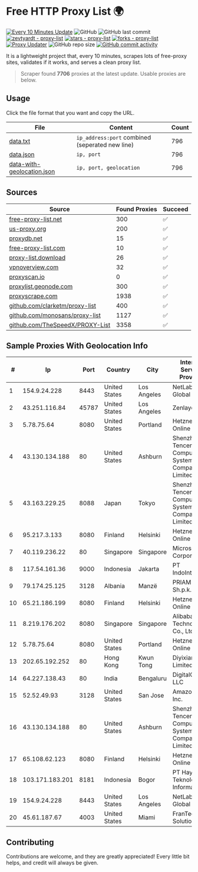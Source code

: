 
# Free HTTP Proxy List 🌍

[![Every 10 Minutes Update](https://github.com/mertguvencli/http-proxy-list/actions/workflows/main.yml/badge.svg?branch=main)](https://github.com/mertguvencli/http-proxy-list/actions/workflows/main.yml)
![GitHub](https://img.shields.io/github/license/mertguvencli/http-proxy-list)
![GitHub last commit](https://img.shields.io/github/last-commit/mertguvencli/http-proxy-list)
[![zevtyardt - proxy-list](https://img.shields.io/static/v1?label=zevtyardt&message=proxy-list&color=blue&logo=github)](https://github.com/zevtyardt/proxy-list "Go to GitHub repo")
[![stars - proxy-list](https://img.shields.io/github/stars/zevtyardt/proxy-list?style=social)](https://github.com/zevtyardt/proxy-list)
[![forks - proxy-list](https://img.shields.io/github/forks/zevtyardt/proxy-list?style=social)](https://github.com/zevtyardt/proxy-list)
[![Proxy Updater](https://github.com/zevtyardt/proxy-list/workflows/Proxy%20Updater/badge.svg)](https://github.com/zevtyardt/proxy-list/actions?query=workflow:"Proxy+Updater")
![GitHub repo size](https://img.shields.io/github/repo-size/zevtyardt/proxy-list)
[![GitHub commit activity](https://img.shields.io/github/commit-activity/m/zevtyardt/proxy-list?logo=commits)](https://github.com/zevtyardt/proxy-list/commits/main)

It is a lightweight project that, every 10 minutes, scrapes lots of free-proxy sites, validates if it works, and serves a clean proxy list.

> Scraper found **7706** proxies at the latest update. Usable proxies are below.

## Usage

Click the file format that you want and copy the URL.

|File|Content|Count|
|----|-------|-----|
|[data.txt](https://raw.githubusercontent.com/mertguvencli/http-proxy-list/main/proxy-list/data.txt)|`ip_address:port` combined (seperated new line)|796|
|[data.json](https://raw.githubusercontent.com/mertguvencli/http-proxy-list/main/proxy-list/data.json)|`ip, port`|796|
|[data-with-geolocation.json](https://raw.githubusercontent.com/mertguvencli/http-proxy-list/main/proxy-list/data-with-geolocation.json)|`ip, port, geolocation`|796|

## Sources

|Source|Found Proxies|Succeed|
|------|-------------|-------|
|[free-proxy-list.net](https://free-proxy-list.net)|300|✅|
|[us-proxy.org](https://www.us-proxy.org)|200|✅|
|[proxydb.net](http://proxydb.net)|15|✅|
|[free-proxy-list.com](https://free-proxy-list.com/?page=&port=&type%5B%5D=http&type%5B%5D=https&up_time=0&search=Search)|10|✅|
|[proxy-list.download](https://www.proxy-list.download/HTTP)|26|✅|
|[vpnoverview.com](https://vpnoverview.com/privacy/anonymous-browsing/free-proxy-servers)|32|✅|
|[proxyscan.io](https://www.proxyscan.io)|0|✅|
|[proxylist.geonode.com](https://proxylist.geonode.com/api/proxy-list?limit=300&page=1&sort_by=lastChecked&sort_type=desc&protocols=http,https)|300|✅|
|[proxyscrape.com](https://api.proxyscrape.com/v2/?request=displayproxies&protocol=http&timeout=10000&country=all&ssl=all&anonymity=all)|1938|✅|
|[github.com/clarketm/proxy-list](https://raw.githubusercontent.com/clarketm/proxy-list/master/proxy-list-raw.txt)|400|✅|
|[github.com/monosans/proxy-list](https://raw.githubusercontent.com/monosans/proxy-list/main/proxies/http.txt)|1127|✅|
|[github.com/TheSpeedX/PROXY-List](https://raw.githubusercontent.com/TheSpeedX/PROXY-List/master/http.txt)|3358|✅|


## Sample Proxies With Geolocation Info

|#|Ip|Port|Country|City|Internet Service Provider|
|-|--|----|-------|----|-------------------------|
|1|154.9.24.228|8443|United States|Los Angeles|NetLab Global|
|2|43.251.116.84|45787|United States|Los Angeles|Zenlayer Inc|
|3|5.78.75.64|8080|United States|Portland|Hetzner Online GmbH|
|4|43.130.134.188|80|United States|Ashburn|Shenzhen Tencent Computer Systems Company Limited|
|5|43.163.229.25|8088|Japan|Tokyo|Shenzhen Tencent Computer Systems Company Limited|
|6|95.217.3.133|8080|Finland|Helsinki|Hetzner Online GmbH|
|7|40.119.236.22|80|Singapore|Singapore|Microsoft Corporation|
|8|117.54.161.36|9000|Indonesia|Jakarta|PT IndoInternet|
|9|79.174.25.125|3128|Albania|Manzë|PRIAM NET Sh.p.k.|
|10|65.21.186.199|8080|Finland|Helsinki|Hetzner Online GmbH|
|11|8.219.176.202|8080|Singapore|Singapore|Alibaba (US) Technology Co., Ltd.|
|12|5.78.75.64|8080|United States|Portland|Hetzner Online GmbH|
|13|202.65.192.252|80|Hong Kong|Kwun Tong|Diyixian.com Limited|
|14|64.227.138.43|80|India|Bengaluru|DigitalOcean, LLC|
|15|52.52.49.93|3128|United States|San Jose|Amazon.com, Inc.|
|16|43.130.134.188|80|United States|Ashburn|Shenzhen Tencent Computer Systems Company Limited|
|17|65.108.62.123|8080|Finland|Helsinki|Hetzner Online GmbH|
|18|103.171.183.201|8181|Indonesia|Bogor|PT Hayat Teknologi Informatika|
|19|154.9.24.228|8443|United States|Los Angeles|NetLab Global|
|20|45.61.187.67|4003|United States|Miami|FranTech Solutions|



## Contributing

Contributions are welcome, and they are greatly appreciated! Every
little bit helps, and credit will always be given.

